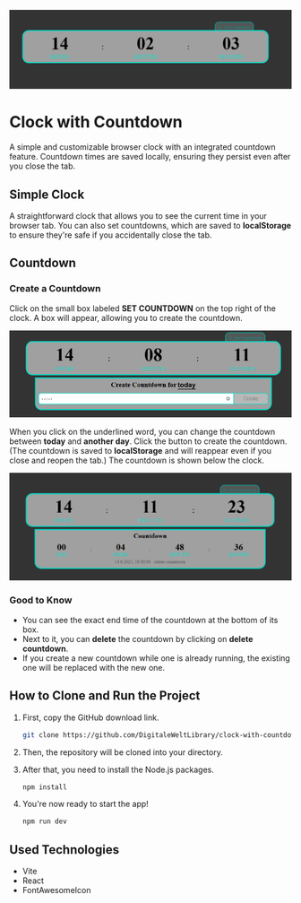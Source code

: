 ![assets/image.png](assets/image.png)

# Clock with Countdown

A simple and customizable browser clock with an integrated countdown feature. Countdown times are saved locally, ensuring they persist even after you close the tab.

## Simple Clock

A straightforward clock that allows you to see the current time in your browser tab. You can also set countdowns, which are saved to **localStorage** to ensure they're safe if you accidentally close the tab.

## Countdown

### Create a Countdown

Click on the small box labeled **SET COUNTDOWN** on the top right of the clock. A box will appear, allowing you to create the countdown.

![assets/image2.png](assets/image2.png)

When you click on the underlined word, you can change the countdown between **today** and **another day**. Click the button to create the countdown. (The countdown is saved to **localStorage** and will reappear even if you close and reopen the tab.) The countdown is shown below the clock.

![assets/image3.png](assets/image3.png)

### Good to Know

  * You can see the exact end time of the countdown at the bottom of its box.
  * Next to it, you can **delete** the countdown by clicking on **delete countdown**.
  * If you create a new countdown while one is already running, the existing one will be replaced with the new one.

## How to Clone and Run the Project

1.  First, copy the GitHub download link.

    ```bash
    git clone https://github.com/DigitaleWeltLibrary/clock-with-countdown
    ```

2.  Then, the repository will be cloned into your directory.

3.  After that, you need to install the Node.js packages.

    ```bash
    npm install
    ```

4.  You're now ready to start the app\!

    ```bash
    npm run dev
    ```

## Used Technologies

  * Vite
  * React
  * FontAwesomeIcon
